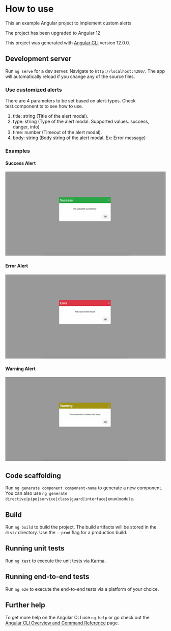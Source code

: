 # How to use

This an example Angular project to implement custom alerts

The project has been upgraded to Angular 12

This project was generated with [Angular CLI](https://github.com/angular/angular-cli) version 12.0.0.

## Development server

Run `ng serve` for a dev server. Navigate to `http://localhost:4200/`. The app will automatically reload if you change any of the source files.

### Use customized alerts

There are 4 parameters to be set based on alert-types.
Check test.component.ts to see how to use.

1. title: string (Title of the alert modal).
2. type: string (Type of the alert modal. Supported values. success, danger, info)
3. time: number (Timeout of the alert modal).
4. body: string (Body string of the alert modal. Ex: Error message)

### Examples

#### Success Alert

![success](./success_alert.jpeg)

#### Error Alert

![success](./error_alert.jpeg)

#### Warning Alert

![success](./warning_alert.jpeg)

## Code scaffolding

Run `ng generate component component-name` to generate a new component. You can also use `ng generate directive|pipe|service|class|guard|interface|enum|module`.

## Build

Run `ng build` to build the project. The build artifacts will be stored in the `dist/` directory. Use the `--prod` flag for a production build.

## Running unit tests

Run `ng test` to execute the unit tests via [Karma](https://karma-runner.github.io).

## Running end-to-end tests

Run `ng e2e` to execute the end-to-end tests via a platform of your choice.

## Further help

To get more help on the Angular CLI use `ng help` or go check out the [Angular CLI Overview and Command Reference](https://angular.io/cli) page.
